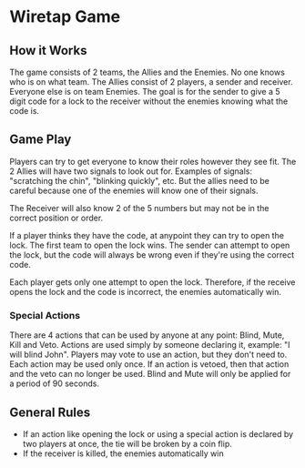 # Wiretap Game


## How it Works
The game consists of 2 teams, the Allies and the Enemies. No one knows who is on what team. The Allies consist of 2 players, a sender and receiver. Everyone else is on team Enemies. The goal is for the sender to give a  5 digit code for a lock to the receiver without the enemies knowing what the code is.

## Game Play
Players can try to get everyone to know their roles however they see fit. The 2 Allies will have two signals to look out for. Examples of signals: "scratching the chin", "blinking quickly", etc. But the allies need to be careful because one of the enemies will know one of their signals. 

The Receiver will also know 2 of the 5 numbers but may not be in the correct position or order.

If a player thinks they have the code, at anypoint they can try to open the lock. The first team to open the lock wins. The sender can attempt to open the lock, but the code will always be wrong even if they're using the correct code.

Each player gets only one attempt to open the lock. Therefore, if the receive opens the lock and the code is incorrect, the enemies automatically win.

### Special Actions
There are 4 actions that can be used by anyone at any point: Blind, Mute, Kill and Veto. Actions are used simply by someone declaring it, example: "I will blind John". Players may vote to use an action, but they don't need to. Each action may be used only once. If an action is vetoed, then that action and the veto can no longer be used. Blind and Mute will only be applied for a period of 90 seconds.

## General Rules
* If an action like opening the lock or using a special action is declared by two players at once, the tie will be broken by a coin flip.
* If the receiver is killed, the enemies automatically win
